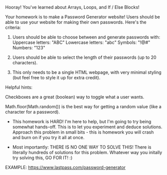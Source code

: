 Hooray! You've learned about Arrays, Loops, and If / Else Blocks!

Your homework is to make a Password Generator website! Users should be able to use your website for making their own passwords. Here's the criteria:

1. Users should be able to choose between and generate passwords with:
   Uppercase letters: "ABC"
   Lowercase letters: "abc"
   Symbols: "!@#"
   Numbers: "123"

2. Users should be able to select the length of their passwords (up to 20 characters).

3. This only needs to be a single HTML webpage, with very minimal styling (but feel free to style it up for extra credit).

Helpful hints:

Checkboxes are a great (boolean) way to toggle what a user wants.

Math.floor(Math.random()) is the best way for getting a random value (like a character for a password).

- This homework is HARD! I'm here to help, but I'm going to try being somewhat hands-off. This is to let you experiment and deduce solutions. Approach this problem in small bits - this is homework you will crash and burn on if you try it all at once.

- Most importantly: THERE IS NO ONE WAY TO SOLVE THIS! There is literally hundreds of solutions for this problem. Whatever way you initally try solving this, GO FOR IT! :)

EXAMPLE: https://www.lastpass.com/password-generator
